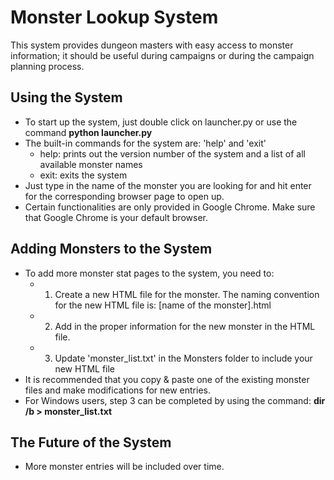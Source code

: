 # Monster Lookup System
This system provides dungeon masters with easy access to monster information; it should be useful during campaigns or during the campaign planning process.

## Using the System

* To start up the system, just double click on launcher.py or use the command **python launcher.py**
* The built-in commands for the system are: 'help' and 'exit'
  - help: prints out the version number of the system and a list of all available monster names 
  - exit: exits the system
* Just type in the name of the monster you are looking for and hit enter for the corresponding browser page to open up.
* Certain functionalities are only provided in Google Chrome. Make sure that Google Chrome is your default browser.

## Adding Monsters to the System

* To add more monster stat pages to the system, you need to:
  - 1. Create a new HTML file for the monster. The naming convention for the new HTML file is: [name of the monster].html
  - 2. Add in the proper information for the new monster in the HTML file. 
  - 3. Update 'monster_list.txt' in the Monsters folder to include your new HTML file
* It is recommended that you copy & paste one of the existing monster files and make modifications for new entries.
* For Windows users, step 3 can be completed by using the command: **dir /b > monster_list.txt**

## The Future of the System

* More monster entries will be included over time.
